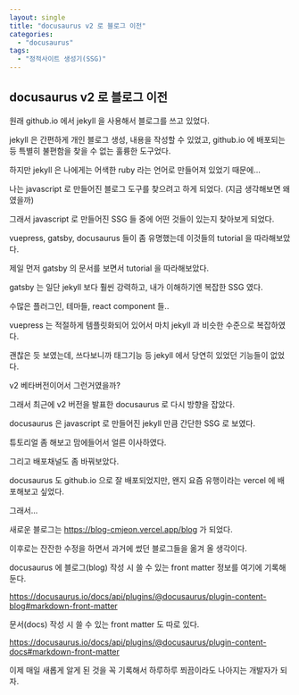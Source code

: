 ```yaml
---
layout: single
title: "docusaurus v2 로 블로그 이전"
categories:
  - "docusaurus"
tags:
  - "정적사이트 생성기(SSG)"
---
```


## docusaurus v2 로 블로그 이전

원래 github.io 에서 jekyll 을 사용해서 블로그를 쓰고 있었다.

jekyll 은 간편하게 개인 블로그 생성, 내용을 작성할 수 있었고, github.io 에 배포되는 등 특별히 불편함을 찾을 수 없는 훌륭한 도구었다.

하지만 jekyll 은 나에게는 어색한 ruby 라는 언어로 만들어져 있었기 때문에...

나는 javascript 로 만들어진 블로그 도구를 찾으려고 하게 되었다.  (지금 생각해보면 왜였을까)

그래서 javascript 로 만들어진 SSG 들 중에 어떤 것들이 있는지 찾아보게 되었다.

vuepress, gatsby, docusaurus 들이 좀 유명했는데 이것들의 tutorial 을 따라해보았다.

제일 먼저 gatsby 의 문서를 보면서 tutorial 을 따라해보았다.

gatsby 는 일단 jekyll 보다 훨씬 강력하고, 내가 이해하기엔 복잡한 SSG 였다.

수많은 플러그인, 테마들, react component 들..

vuepress 는 적절하게 템플릿화되어 있어서 마치 jekyll 과 비슷한 수준으로 복잡하였다.

괜찮은 듯 보였는데, 쓰다보니까 태그기능 등 jekyll 에서 당연히 있었던 기능들이 없었다.

v2 베타버전이어서 그런거였을까?

그래서 최근에 v2 버전을 발표한 docusaurus 로 다시 방향을 잡았다.

docusaurus 은 javascript 로 만들어진 jekyll 만큼 간단한 SSG 로 보였다.

튜토리얼 좀 해보고 맘에들어서 얼른 이사하였다.

그리고 배포채널도 좀 바꿔보았다.

docusaurus 도 github.io 으로 잘 배포되었지만, 왠지 요즘 유행이라는 vercel 에 배포해보고 싶었다.

그래서...

새로운 블로그는 https://blog-cmjeon.vercel.app/blog 가 되었다.

이후로는 잔잔한 수정을 하면서 과거에 썼던 블로그들을 옮겨 올 생각이다.

docusaurus 에 블로그(blog) 작성 시 쓸 수 있는 front matter 정보를 여기에 기록해둔다.

https://docusaurus.io/docs/api/plugins/@docusaurus/plugin-content-blog#markdown-front-matter

문서(docs) 작성 시 쓸 수 있는 front matter 도 따로 있다.

https://docusaurus.io/docs/api/plugins/@docusaurus/plugin-content-docs#markdown-front-matter

이제 매일 새롭게 알게 된 것을 꼭 기록해서 하루하루 쬐끔이라도 나아지는 개발자가 되자.
